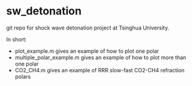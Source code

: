 # sw_detonation
git repo for shock wave detonation project at Tsinghua University.


In short:

  - plot_example.m gives an example of how to plot one polar
  - multiple_polar_example.m gives an example of how to plot more than one polar
  - CO2_CH4.m gives an example of RRR slow-fast CO2-CH4 refraction polars
